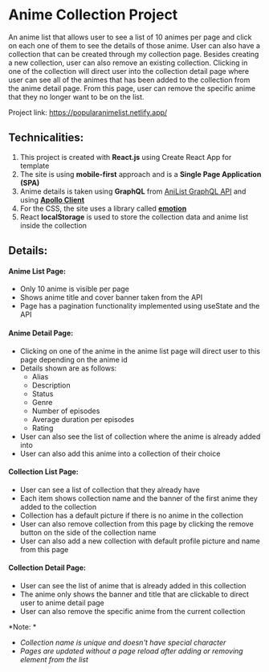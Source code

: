 # Anime Collection Project

An anime list that allows user to see a list of 10 animes per page and click on each one of them to see the details of those anime. User can also have a collection that can be created through my collection page. Besides creating a new collection, user can also remove an existing collection. Clicking in one of the collection will direct user into the collection detail page where user can see all of the animes that has been added to the collection from the anime detail page. From this page, user can remove the specific anime that they no longer want to be on the list. 

Project link: https://popularanimelist.netlify.app/

## Technicalities: 

1. This project is created with **React.js** using Create React App for template
2. The site is using **mobile-first** approach and is a **Single Page Application (SPA)**
3. Anime details is taken using **GraphQL** from [AniList GraphQL API](https://anilist.gitbook.io/anilist-apiv2-docs/overview/graphql/getting-started) and using [**Apollo Client**](https://www.apollographql.com/docs/react/get-started/)
4. For the CSS, the site uses a library called [**emotion**](https://emotion.sh/docs/introduction)
5. React **localStorage** is used to store the collection data and anime list inside the collection

## Details: 

#### Anime List Page: 
- Only 10 anime is visible per page
- Shows anime title and cover banner taken from the API
- Page has a pagination functionality implemented using useState and the API

#### Anime Detail Page: 
- Clicking on one of the anime in the anime list page will direct user to this page depending on the anime id
- Details shown are as follows: 
  - Alias
  - Description
  - Status
  - Genre
  - Number of episodes
  - Average duration per episodes
  - Rating
- User can also see the list of collection where the anime is already added into
- User can also add this anime into a collection of their choice 

#### Collection List Page: 
- User can see a list of collection that they already have
- Each item shows collection name and the banner of the first anime they added to the collection
- Collection has a default picture if there is no anime in the collection
- User can also remove collection from this page by clicking the remove button on the side of the collection name
- User can also add a new collection with default profile picture and name from this page

#### Collection Detail Page: 
- User can see the list of anime that is already added in this collection
- The anime only shows the banner and title that are clickable to direct user to anime detail page
- User can also remove the specific anime from the current collection



*Note: *
- *Collection name is unique and doesn't have special character*
- *Pages are updated without a page reload after adding or removing element from the list*


